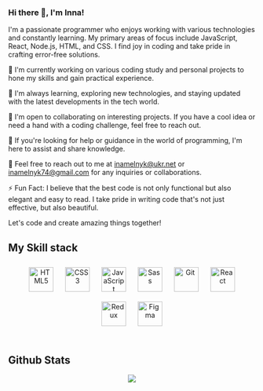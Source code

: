 ### Hi there 👋, I'm Inna!

I'm a passionate programmer who enjoys working with various technologies and constantly learning. My primary areas of focus include JavaScript, React, Node.js, HTML, and CSS. I find joy in coding and take pride in crafting error-free solutions.

🔭 I'm currently working on various coding study and personal projects to hone my skills and gain practical experience.

🌱 I'm always learning, exploring new technologies, and staying updated with the latest developments in the tech world.

👯 I'm open to collaborating on interesting projects. If you have a cool idea or need a hand with a coding challenge, feel free to reach out.

🤔 If you're looking for help or guidance in the world of programming, I'm here to assist and share knowledge.


💬 Feel free to reach out to me at inamelnyk@ukr.net or inamelnyk74@gmail.com for any inquiries or collaborations.

⚡ Fun Fact: I believe that the best code is not only functional but also elegant and easy to read. I take pride in writing code that's not just effective, but also beautiful.

Let's code and create amazing things together!

## My Skill stack

<div align="center">  
<a href="https://en.wikipedia.org/wiki/HTML5" target="_blank"><img style="margin: 10px" src="https://profilinator.rishav.dev/skills-assets/html5-original-wordmark.svg" alt="HTML5" height="50" /></a>  
<a href="https://www.w3schools.com/css/" target="_blank"><img style="margin: 10px" src="https://profilinator.rishav.dev/skills-assets/css3-original-wordmark.svg" alt="CSS3" height="50" /></a>  
<a href="https://www.javascript.com/" target="_blank"><img style="margin: 10px" src="https://profilinator.rishav.dev/skills-assets/javascript-original.svg" alt="JavaScript" height="50" /></a>  
<a href="https://sass-lang.com/" target="_blank"><img style="margin: 10px" src="https://profilinator.rishav.dev/skills-assets/sass-original.svg" alt="Sass" height="50" /></a>  
<a href="https://github.com/" target="_blank"><img style="margin: 10px" src="https://profilinator.rishav.dev/skills-assets/git-scm-icon.svg" alt="Git" height="50" /></a>  
<a href="https://reactjs.org/" target="_blank"><img style="margin: 10px" src="https://profilinator.rishav.dev/skills-assets/react-original-wordmark.svg" alt="React" height="50" /></a>  
<a href="https://redux.js.org/" target="_blank"><img style="margin: 10px" src="https://profilinator.rishav.dev/skills-assets/redux-original.svg" alt="Redux" height="50" /></a>  
<a href="https://www.figma.com/" target="_blank"><img style="margin: 10px" src="https://profilinator.rishav.dev/skills-assets/figma-icon.svg" alt="Figma" height="50" /></a>  
</div>

</td><td valign="top" width="33%">

</td></tr></table>  

<br/>  

## Github Stats  
<div align="center"><img src="https://github-readme-stats.vercel.app/api?username=Inna-Melnyk&show_icons=true&count_private=true&hide_border=true" align="center" /></div>  

<br/>  

